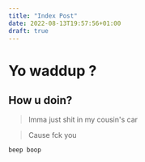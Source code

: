 ```yaml
---
title: "Index Post"
date: 2022-08-13T19:57:56+01:00
draft: true
---
```


# Yo waddup ?

## How u doin?

> Imma just shit in my cousin's car


> Cause fck you

`beep boop`